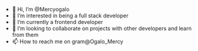 - 👋 Hi, I’m @Mercyogalo
- 👀 I’m interested in being a full stack developer 
- 🌱 I’m currently a frontend developer
- 💞️ I’m looking to collaborate on projects with other developers and learn from them 
- 📫 How to reach me on gram@Ogalo_Mercy

<!---
mercyogalo/mercyogalo is a ✨ special ✨ repository because its `README.md` (this file) appears on your GitHub profile.
You can click the Preview link to take a look at your changes.
--->
